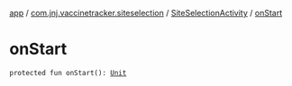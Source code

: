 [app](../../index.md) / [com.jnj.vaccinetracker.siteselection](../index.md) / [SiteSelectionActivity](index.md) / [onStart](./on-start.md)

# onStart

`protected fun onStart(): `[`Unit`](https://kotlinlang.org/api/latest/jvm/stdlib/kotlin/-unit/index.html)